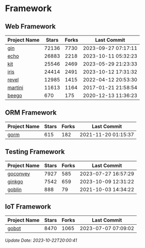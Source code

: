 # Framework

## Web Framework
| Project Name | Stars | Forks | Last Commit |
| ------------ | ----- | ----- | ----------- |
| [gin](https://github.com/gin-gonic/gin) | 72136 | 7730 | 2023-09-27 07:17:11 |
| [echo](https://github.com/labstack/echo) | 26883 | 2218 | 2023-10-11 05:32:23 |
| [kit](https://github.com/go-kit/kit) | 25546 | 2469 | 2023-05-29 21:23:33 |
| [iris](https://github.com/kataras/iris) | 24414 | 2491 | 2023-10-12 17:31:32 |
| [revel](https://github.com/revel/revel) | 12985 | 1415 | 2022-04-12 20:53:30 |
| [martini](https://github.com/go-martini/martini) | 11613 | 1164 | 2017-01-21 21:58:54 |
| [beego](https://github.com/astaxie/beego) | 670 | 175 | 2020-12-13 11:36:23 |

## ORM Framework
| Project Name | Stars | Forks | Last Commit |
| ------------ | ----- | ----- | ----------- |
| [gorm](https://github.com/jinzhu/gorm) | 615 | 182 | 2021-11-20 01:15:37 |

## Testing Framework
| Project Name | Stars | Forks | Last Commit |
| ------------ | ----- | ----- | ----------- |
| [goconvey](https://github.com/smartystreets/goconvey) | 7927 | 585 | 2023-07-27 16:57:29 |
| [ginkgo](https://github.com/onsi/ginkgo) | 7542 | 659 | 2023-10-09 12:31:22 |
| [goblin](https://github.com/franela/goblin) | 888 | 79 | 2021-10-03 14:34:22 |

## IoT Framework
| Project Name | Stars | Forks | Last Commit |
| ------------ | ----- | ----- | ----------- |
| [gobot](https://github.com/hybridgroup/gobot) | 8470 | 1065 | 2023-07-07 07:09:02 |

*Update Date: 2023-10-22T20:00:41*